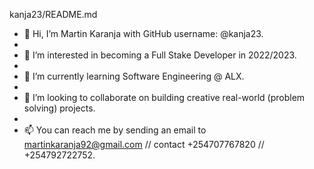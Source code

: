kanja23/README.md

- 👋 Hi, I’m Martin Karanja with GitHub username: @kanja23.
- 
- 👀 I’m interested in becoming a Full Stake Developer in 2022/2023.
- 
- 🌱 I’m currently learning Software Engineering @ ALX.
- 
- 💞️ I’m looking to collaborate on building creative real-world (problem solving) projects.
- 
- 📫 You can reach me by sending an email to martinkaranja92@gmail.com // contact +254707767820 // +254792722752.
